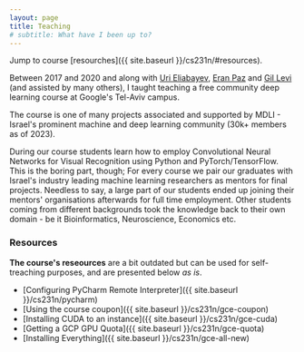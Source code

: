 ```yaml
---
layout: page
title: Teaching
# subtitle: What have I been up to?
---
```


Jump to course [resourches]({{ site.baseurl }}/cs231n/#resources).

Between 2017 and 2020 and along with [Uri Eliabayev](https://www.machinelearning.co.il), [Eran Paz](https://www.linkedin.com/in/eranpaz/) and [Gil Levi](https://www.linkedin.com/in/gillevi/?originalSubdomain=il)
(and assisted by many others), I taught teaching a free community deep learning course at Google's Tel-Aviv campus.

The course is one of many projects associated and supported by MDLI - Israel's prominent machine and deep learning community (30k+ members as of 2023).

During our course students learn how to employ Convolutional Neural Networks for Visual Recognition using Python and PyTorch/TensorFlow. This is the boring part, though; For every course we pair our graduates with Israel's industry leading machine learning researchers as mentors for final projects. Needless to say, a large part of our students ended up joining their mentors' organisations afterwards for full time employment. Other students coming from different backgrounds took the knowledge back to their own domain - be it Bioinformatics, Neuroscience, Economics etc.


### Resources
<!-- <A href="#section-1">Section One</A> -->
**The course's reseources** are a bit outdated but can be used for self-treaching purposes, and are presented below *as is*.

- [Configuring PyCharm Remote Interpreter]({{ site.baseurl }}/cs231n/pycharm)
- [Using the course coupon]({{ site.baseurl }}/cs231n/gce-coupon)
- [Installing CUDA to an instance]({{ site.baseurl }}/cs231n/gce-cuda)
- [Getting a GCP GPU Quota]({{ site.baseurl }}/cs231n/gce-quota)
- [Installing Everything]({{ site.baseurl }}/cs231n/gce-all-new)